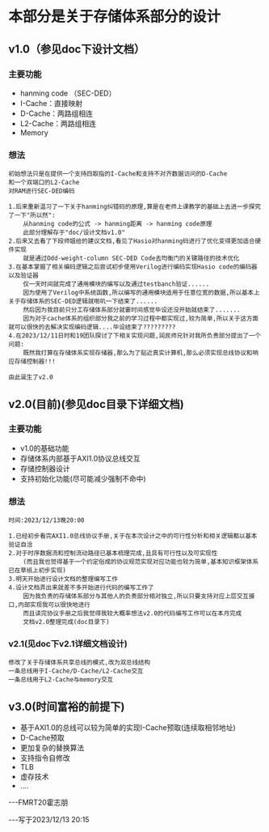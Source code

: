 # 本部分是关于存储体系部分的设计
## v1.0（参见doc下设计文档）

### 主要功能

* hanming code （SEC-DED）
* I-Cache：直接映射
* D-Cache：两路组相连
* L2-Cache：两路组相连
* Memory

### 想法

```
初始想法只是在提供一个支持四取指的I-Cache和支持不对齐数据访问的D-Cache
和一个双端口的L2-Cache
对RAM进行SEC-DED编码
```

```
1.后来重新温习了一下关于hanming纠错码的原理,算是在老师上课教学的基础上去进一步探究了一下"所以然":
	从hanming code的公式 -> hanming距离 -> hanming code原理
	此部分理解存于"doc/设计文档v1.0"	
2.后来又去看了下段师姐给的建议文档,看见了Hasio对hanming码进行了优化变得更加适合硬件实现
	就是通过Odd-weight-column SEC-DED Code去均衡门的关键路径的技术优化	
3.在基本掌握了相关编码逻辑之后尝试初步使用Verilog进行编码实现Hasio code的编码器以及验证器
	仅一天时间就完成了通用模块的编写以及通过testbanch验证......
	因为使用了Verilog中系统函数,所以编写的通用模块适用于任意位宽的数据,所以基本上关于存储体系的SEC-DED逻辑就啪叽一下结束了......
	然后因为我目前只分工存储体系部分就霎时间感觉毕设还没开始就结束了.......
	因为对于cache体系的组织部分我之前的学习过程中都实现过,较为简单,所以关于这方面就可以很快的去解决实现编码逻辑....毕设结束了?????????
4.在2023/12/11日时和19团队探讨了下相关实现问题,润民师兄针对我所负责部分提出了一个问题:
	既然我打算在存储体系实现存储器,那么为了贴近真实计算机,那么必须实现总线协议和响应存储控制器!!!

由此诞生了v2.0
```

## v2.0(目前)(参见doc目录下详细文档)

### 主要功能

* v1.0的基础功能
* 存储体系内部基于AXI1.0协议总线交互
* 存储控制器设计
* 支持初始化功能(尽可能减少强制不命中)

### 想法

```
时间:2023/12/13晚20:00

1.已经初步看完AXI1.0总线协议手册,关于在本次设计之中的可行性分析和相关逻辑都以基本验证自洽
2.对于时序数据流和控制流动路径已基本梳理完成,且具有可行性以及可实现性
	(而且我也觉得基于一个约定俗成的协议规范实现对应功能也较为简单,基本知识框架体系已在草纸上初步实现)
3.明天开始进行设计文档的整理编写工作
4.设计文档弄出来就差不多开始进行代码的编写工作了
	因为我负责的存储体系部分与其他人的负责部分相对独立,所以只要支持对应上层交互接口,内部实现我可以很快地进行
	而且读完协议手册之后我觉得我较大概率想法v2.0的代码编写工作可以在本月完成
	文档v2.0整理完成(doc目录下)
```

### v2.1(见doc下v2.1详细文档设计)

```
修改了关于存储体系共享总线的模式,改为双总线结构
一条总线用于I-Cache/D-Cache/L2-Cache交互
一条总线用于L2-Cache与memory交互
```

## v3.0(时间富裕的前提下)

+ 基于AXI1.0的总线可以较为简单的实现I-Cache预取(连续取相邻地址)
+ D-Cache预取
+ 更加复杂的替换算法
+ 支持指令自修改
+ TLB
+ 虚存技术
+ ....





---FMRT20霍志朋

---写于2023/12/13  20:15
